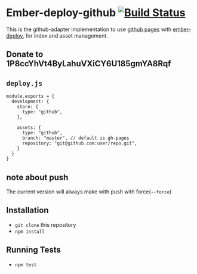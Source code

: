 # Ember-deploy-github [![Build Status](https://travis-ci.org/dukex/ember-deploy-github.svg)](https://travis-ci.org/dukex/ember-deploy-github)

This is the github-adapter implementation to use [github pages](https://pages.github.com/) with
[ember-deploy](https://github.com/levelbossmike/ember-deploy), for index and asset management.

## Donate to 1P8ccYhVt4ByLahuVXiCY6U185gmYA8Rqf

## `deploy.js`

```
module.exports = {
  development: {
    store: {
      type: "github",
    },

    assets: {
      type: "github",
      branch: "master", // default is gh-pages
      repository: "git@github.com:user/repo.git",
    }
  }
}
```

## note about push

The current version will always make with push with force(```--force```)


## Installation

* `git clone` this repository
* `npm install`

## Running Tests

* `npm test`
